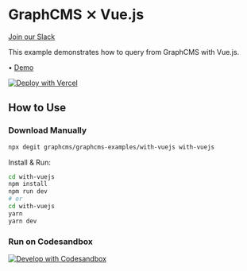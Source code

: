 # GraphCMS ⨯ Vue.js

[Join our Slack](https://slack.graphcms.com)

This example demonstrates how to query from GraphCMS with Vue.js.

• [Demo](https://graphcms-with-vuejs.now.sh)

[![Deploy with Vercel](https://vercel.com/button)](https://vercel.com/import/project?template=https://github.com/GraphCMS/graphcms-examples/tree/master/with-vuejs)

## How to Use

### Download Manually

```bash
npx degit graphcms/graphcms-examples/with-vuejs with-vuejs
```

Install & Run:

```bash
cd with-vuejs
npm install
npm run dev
# or
cd with-vuejs
yarn
yarn dev
```

### Run on Codesandbox

[![Develop with Codesandbox](https://codesandbox.io/static/img/play-codesandbox.svg)](https://codesandbox.io/s/github/GraphCMS/graphcms-examples/tree/master/with-vuejs)
